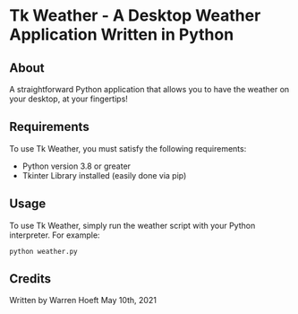 # Tk Weather - A Desktop Weather Application Written in Python

## About

A straightforward Python application that allows you to have the weather on your desktop, at your fingertips!

## Requirements

To use Tk Weather, you must satisfy the following requirements:
* Python version 3.8 or greater
* Tkinter Library installed (easily done via pip)

## Usage

To use Tk Weather, simply run the weather script with your Python interpreter.  For example:

`python weather.py`

## Credits

Written by Warren Hoeft
May 10th, 2021